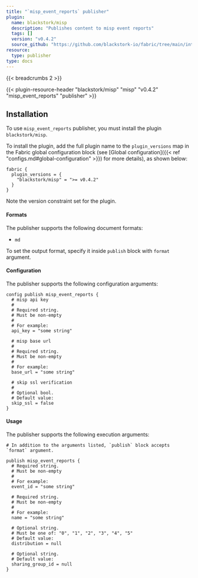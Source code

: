 ```yaml
---
title: "`misp_event_reports` publisher"
plugin:
  name: blackstork/misp
  description: "Publishes content to misp event reports"
  tags: []
  version: "v0.4.2"
  source_github: "https://github.com/blackstork-io/fabric/tree/main/internal/misp/"
resource:
  type: publisher
type: docs
---
```


{{< breadcrumbs 2 >}}

{{< plugin-resource-header "blackstork/misp" "misp" "v0.4.2" "misp_event_reports" "publisher" >}}

## Installation

To use `misp_event_reports` publisher, you must install the plugin `blackstork/misp`.

To install the plugin, add the full plugin name to the `plugin_versions` map in the Fabric global configuration block (see [Global configuration]({{< ref "configs.md#global-configuration" >}}) for more details), as shown below:

```hcl
fabric {
  plugin_versions = {
    "blackstork/misp" = ">= v0.4.2"
  }
}
```

Note the version constraint set for the plugin.

#### Formats

The publisher supports the following document formats:

- `md`

To set the output format, specify it inside `publish` block with `format` argument.


#### Configuration

The publisher supports the following configuration arguments:

```hcl
config publish misp_event_reports {
  # misp api key
  #
  # Required string.
  # Must be non-empty
  #
  # For example:
  api_key = "some string"

  # misp base url
  #
  # Required string.
  # Must be non-empty
  #
  # For example:
  base_url = "some string"

  # skip ssl verification
  #
  # Optional bool.
  # Default value:
  skip_ssl = false
}

```

#### Usage

The publisher supports the following execution arguments:

```hcl
# In addition to the arguments listed, `publish` block accepts `format` argument.

publish misp_event_reports {
  # Required string.
  # Must be non-empty
  #
  # For example:
  event_id = "some string"

  # Required string.
  # Must be non-empty
  #
  # For example:
  name = "some string"

  # Optional string.
  # Must be one of: "0", "1", "2", "3", "4", "5"
  # Default value:
  distribution = null

  # Optional string.
  # Default value:
  sharing_group_id = null
}

```

